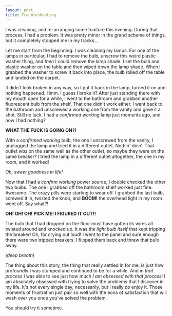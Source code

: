```yaml
---
layout: post
title: Troubleshooting
---
```


I was cleaning, and re-arranging some funiture this evening. During that process, I had a problem. It was pretty minor in the grand scheme of things, but it completely stopped me in my tracks...

Let me start from the beginning: I was cleaning my lamps. For one of the lamps in particular, I had to remove the bulb, unscrew this weird plastic washer thing, and *then* I could remove the lamp shade. I set the bulb and plastic washer on the table and then wiped down the lamp shade. When I grabbed the washer to screw it back into place, the bulb rolled off the table and landed on the carpet.

It didn't look broken in any way, so I put it back in the lamp, turned it on and nothing happened. Hmm. I guess I broke it? After just standing there with my mouth open for a while, I went to the bathroom and grabbed another fluorescent bulb from the shelf. That one didn't work either. I went back to the bathroom and unscrewed a working one from the vanity and gave it a shot. Still no luck. I had a *confirmed working* lamp just moments ago, and now I had nothing?

**WHAT THE FUCK IS GOING ON?!**

With a *confirmed working* bulb, the one I unscrewed from the vanity, I unplugged the lamp and tried it in a different outlet. Nothin' doin'. That outlet *was* on the same wall as the other outlet, so maybe they were on the same breaker? I tried the lamp in a different outlet altogether, the one in my room, and it worked!

*Oh, sweet goodness in life!*

Now that I had a *confirm working* power source, I double checked the other two bulbs. The one I grabbed off the bathroom shelf worked just fine. Awesome. The crazy pills were starting to wear off. I grabbed the last bulb, screwed it in, twisted the knob, and **BOOM!** the overhead light in my room went off. Say what?!

**OH! OH! OH! PICK ME! I FIGURED IT OUT!!**

The bulb that I had dropped on the floor must have gotten its wires all twisted around and knocked up. It was *the light bulb itself* that kept tripping the breaker! Oh, for crying out loud! I went to the panel and sure enough there were two tripped breakers. I flipped them back and threw that bulb away.

*(deep breath)*

The thing about this story, the thing that really settled in for me, is just how profoundly I was stumped and continued to be for a while. And in *that process* I was able to see just how much *I am obsessed with that process*! I am absolutely obsessed with trying to solve the problems that I discover in my life. It's not every single day, necessarily, but I really do enjoy it. Those moments of frustration just pair so well with the eons of satisfaction that will wash over you once you've solved the problem.

You should try it sometime.